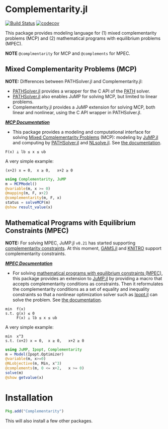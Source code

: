 # Complementarity.jl

[![Build Status](https://github.com/chkwon/Complementarity.jl/workflows/CI/badge.svg?branch=master)](https://github.com/chkwon/Complementarity.jl/actions?query=workflow%3ACI)
[![codecov](https://codecov.io/gh/chkwon/Complementarity.jl/branch/master/graph/badge.svg)](https://codecov.io/gh/chkwon/Complementarity.jl)


This package provides modeling language for (1) mixed complementarity problems (MCP) and (2) mathematical programs with equilibrium problems (MPEC).

**NOTE** `@complmentarity` for MCP and `@complements` for MPEC.

## Mixed Complementarity Problems (MCP)

**NOTE:** Differences between PATHSolver.jl and Complementarity.jl:
- [PATHSolver.jl](https://github.com/chkwon/PATHSolver.jl) provides a wrapper for the C API of the [PATH](http://pages.cs.wisc.edu/~ferris/path.html) solver. 
- [PATHSolver.jl](https://github.com/chkwon/PATHSolver.jl) also enables JuMP for solving MCP, but limited to linear problems.
- Complementarity.jl provides a JuMP extension for solving MCP, both linear and nonlinear, using the C API wrapper in PATHSolver.jl.




***[MCP Documentation](MCP.md)***



- This package provides a modeling and computational interface for solving [Mixed Complementarity Problems](https://en.wikipedia.org/wiki/Mixed_complementarity_problem) (MCP): modeling by [JuMP.jl](https://github.com/JuliaOpt/JuMP.jl) and computing by [PATHSolver.jl](https://github.com/chkwon/PATHSolver.jl) and [NLsolve.jl](https://github.com/EconForge/NLsolve.jl). See [the documentation](MCP.md).

```
F(x) ⟂ lb ≤ x ≤ ub
```

A very simple example:
```
(x+2) x = 0,  x ≥ 0,   x+2 ≥ 0
```

```julia
using Complementarity, JuMP
m = MCPModel()
@variable(m, x >= 0)
@mapping(m, F, x+2)
@complementarity(m, F, x)
status = solveMCP(m)
@show result_value(x)
```


## Mathematical Programs with Equilibrium Constraints (MPEC)

**NOTE:** For solving MPEC, JuMP.jl `v0.21` has started supporting [complementarity constraints](http://www.juliaopt.org/JuMP.jl/v0.21.1/constraints/#Complementarity-constraints-1). At this moment, [GAMS.jl](https://github.com/GAMS-dev/gams.jl) and [KNITRO](https://github.com/jump-dev/KNITRO.jl) support complementarity constraints.


***[MPEC Documentation](MPEC.md)***



- For solving [mathematical programs with equilibrium constraints (MPEC)](https://en.wikipedia.org/wiki/Mathematical_programming_with_equilibrium_constraints), this package provides an extension to [JuMP.jl](https://github.com/JuliaOpt/JuMP.jl) by providing a macro that accepts complementarity conditions as constraints.  Then it reformulates the complementarity conditions as a set of equality and inequality constraints so that a nonlinear optimization solver such as [Ipopt.jl](https://github.com/JuliaOpt/Ipopt.jl) can solve the problem. See [the documentation](MPEC.md).

```
min  f(x)
s.t. g(x) ≤ 0
     F(x) ⟂ lb ≤ x ≤ ub
```

A very simple example:
```
min  x^3
s.t. (x+2) x = 0,  x ≥ 0,   x+2 ≥ 0
```

```julia
using JuMP, Ipopt, Complementarity
m = Model(Ipopt.Optimizer)
@variable(m, x>=0)
@NLobjective(m, Min, x^3)
@complements(m, 0 <= x+2,   x >= 0)
solve(m)
@show getvalue(x)
```

# Installation

```julia
Pkg.add("Complementarity")
```

This will also install a few other packages.
